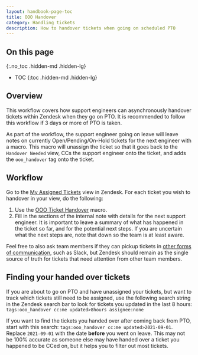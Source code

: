 ```yaml
---
layout: handbook-page-toc
title: OOO Handover
category: Handling tickets
description: How to handover tickets when going on scheduled PTO
---
```


## On this page
{:.no_toc .hidden-md .hidden-lg}

- TOC
{:toc .hidden-md .hidden-lg}

## Overview

This workflow covers how support engineers can asynchronously handover tickets within Zendesk when they go on PTO. It is recommended to follow this workflow if 3 days or more of PTO is taken.

As part of the workflow, the support engineer going on leave will leave notes on currently Open/Pending/On-Hold tickets for the next engineer with a macro. This macro will unassign the ticket so that it goes back to the `Handover Needed` view, CCs the support engineer onto the ticket, and adds the `ooo_handover` tag onto the ticket.

## Workflow

Go to the [My Assigned Tickets](https://gitlab.zendesk.com/agent/filters/360062369834) view in Zendesk. For each ticket you wish to handover in your view, do the following:

1. Use the [OOO Ticket Handover](https://gitlab.com/search?search=360080271299&group_id=2573624&project_id=17008590&scope=&search_code=true&snippets=false&repository_ref=master&nav_source=navbar) macro.
1. Fill in the sections of the internal note with details for the next support engineer. It is important to leave a summary of what has happened in the ticket so far, and for the potential next steps. If you are uncertain what the next steps are, note that down so the team is at least aware.

Feel free to also ask team members if they can pickup tickets in [other forms of communication](https://about.gitlab.com/handbook/communication/#multimodal-communication), such as Slack, but Zendesk should remain as the single source of truth for tickets that need attention from other team members.

## Finding your handed over tickets

If you are about to go on PTO and have unassigned your tickets, but want to track which tickets still need to be assigned, use the following search string in the Zendesk search bar to look for tickets you updated in the last 8 hours: `tags:ooo_handover cc:me updated>8hours assignee:none`

If you want to find the tickets you handed over after coming back from PTO, start with this search: `tags:ooo_handover cc:me updated>2021-09-01`. Replace `2021-09-01` with the date **before** you went on leave. This may not be 100% accurate as someone else may have handed over a ticket you happened to be CCed on, but it helps you to filter out most tickets.
